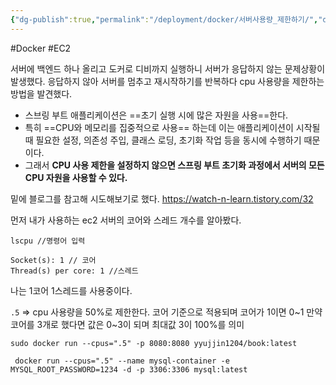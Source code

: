 ```yaml
---
{"dg-publish":true,"permalink":"/deployment/docker/서버사용량_제한하기/","dgPassFrontmatter":true,"noteIcon":"","created":"2024-10-30T16:41:19.720+09:00","updated":"2024-11-05T19:33:36.720+09:00"}
---
```



#Docker #EC2 

서버에 백엔드 하나 올리고 도커로 디비까지 실행하니 서버가 응답하지 않는 문제상황이 발생했다.
응답하지 않아 서버를 멈추고 재시작하기를 반복하다 cpu 사용량을 제한하는 방법을 발견했다.



- 스브링 부트 애플리케이션은 ==초기 실행 시에 많은 자원을 사용==한다.
- 특히 ==CPU와 메모리를 집중적으로 사용== 하는데 이는 애플리케이션이 시작될 때 필요한 설정, 의존성 주입, 클래스 로딩, 초기화 작업 등을 동시에 수행하기 때문이다. 
- 그래서 **CPU 사용 제한을 설정하지 않으면 스프링 부트 초기화 과정에서 서버의 모든 CPU 자원을 사용할 수 있다.**



밑에 블로그를 참고해 시도해보기로 했다.
https://watch-n-learn.tistory.com/32



먼저 내가 사용하는 ec2 서버의 코어와 스레드 개수를 알아봤다.

```shell
lscpu //명령어 입력
```

```shell
Socket(s): 1 // 코어
Thread(s) per core: 1 //스레드
```

나는 1코어 1스레드를 사용중이다.

`.5` => cpu 사용량을 50%로 제한한다.
코어 기준으로 적용되며 코어가 1이면 0~1 
만약 코어를 3개로 했다면 값은 0~3이 되며 최대값 3이 100%를 의미

```shell
sudo docker run --cpus=".5" -p 8080:8080 yyujjin1204/book:latest
```

```shell
 docker run --cpus=".5" --name mysql-container -e MYSQL_ROOT_PASSWORD=1234 -d -p 3306:3306 mysql:latest
```

